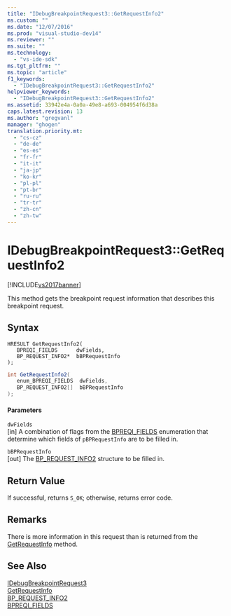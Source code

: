 ```yaml
---
title: "IDebugBreakpointRequest3::GetRequestInfo2"
ms.custom: ""
ms.date: "12/07/2016"
ms.prod: "visual-studio-dev14"
ms.reviewer: ""
ms.suite: ""
ms.technology: 
  - "vs-ide-sdk"
ms.tgt_pltfrm: ""
ms.topic: "article"
f1_keywords: 
  - "IDebugBreakpointRequest3::GetRequestInfo2"
helpviewer_keywords: 
  - "IDebugBreakpointRequest3::GetRequestInfo2"
ms.assetid: 33942e4a-0a0a-49e8-a693-004954f6d38a
caps.latest.revision: 13
ms.author: "gregvanl"
manager: "ghogen"
translation.priority.mt: 
  - "cs-cz"
  - "de-de"
  - "es-es"
  - "fr-fr"
  - "it-it"
  - "ja-jp"
  - "ko-kr"
  - "pl-pl"
  - "pt-br"
  - "ru-ru"
  - "tr-tr"
  - "zh-cn"
  - "zh-tw"
---
```

# IDebugBreakpointRequest3::GetRequestInfo2
[!INCLUDE[vs2017banner](../../../code-quality/includes/vs2017banner.md)]

This method gets the breakpoint request information that describes this breakpoint request.  
  
## Syntax  
  
```cpp#  
HRESULT GetRequestInfo2(  
   BPREQI_FIELDS      dwFields,  
   BP_REQUEST_INFO2*  bBPRequestInfo  
);  
```  
  
```c#  
int GetRequestInfo2(  
   enum_BPREQI_FIELDS  dwFields,   
   BP_REQUEST_INFO2[]  bBPRequestInfo  
);  
```  
  
#### Parameters  
 `dwFields`  
 [in] A combination of flags from the [BPREQI_FIELDS](../../../extensibility/debugger/reference/bpreqi_fields.md) enumeration that determine which fields of `pBPRequestInfo` are to be filled in.  
  
 `bBPRequestInfo`  
 [out] The [BP_REQUEST_INFO2](../../../extensibility/debugger/reference/bp_request_info2.md) structure to be filled in.  
  
## Return Value  
 If successful, returns `S_OK`; otherwise, returns error code.  
  
## Remarks  
 There is more information in this request than is returned from the [GetRequestInfo](../../../extensibility/debugger/reference/idebugbreakpointrequest2--getrequestinfo.md) method.  
  
## See Also  
 [IDebugBreakpointRequest3](../../../extensibility/debugger/reference/idebugbreakpointrequest3.md)   
 [GetRequestInfo](../../../extensibility/debugger/reference/idebugbreakpointrequest2--getrequestinfo.md)   
 [BP_REQUEST_INFO2](../../../extensibility/debugger/reference/bp_request_info2.md)   
 [BPREQI_FIELDS](../../../extensibility/debugger/reference/bpreqi_fields.md)